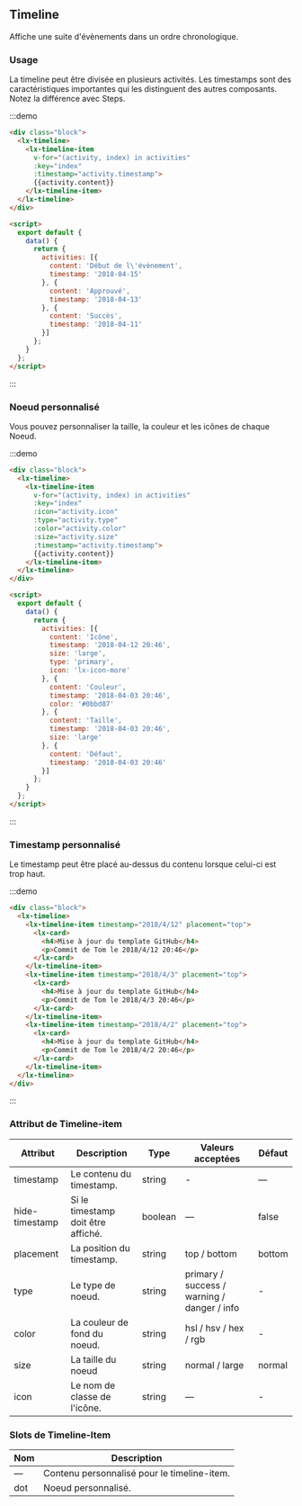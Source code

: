 ## Timeline

Affiche une suite d'évènements dans un ordre chronologique.

### Usage

La timeline peut être divisée en plusieurs activités. Les timestamps sont des caractéristiques importantes qui les distinguent des autres composants. Notez la différence avec Steps.

:::demo
```html
<div class="block">
  <lx-timeline>
    <lx-timeline-item
      v-for="(activity, index) in activities"
      :key="index"
      :timestamp="activity.timestamp">
      {{activity.content}}
    </lx-timeline-item>
  </lx-timeline>
</div>

<script>
  export default {
    data() {
      return {
        activities: [{
          content: 'Début de l\'évènement',
          timestamp: '2018-04-15'
        }, {
          content: 'Approuvé',
          timestamp: '2018-04-13'
        }, {
          content: 'Succès',
          timestamp: '2018-04-11'
        }]
      };
    }
  };
</script>
```
:::

### Noeud personnalisé

Vous pouvez personnaliser la taille, la couleur et les icônes de chaque Noeud.

:::demo
```html
<div class="block">
  <lx-timeline>
    <lx-timeline-item
      v-for="(activity, index) in activities"
      :key="index"
      :icon="activity.icon"
      :type="activity.type"
      :color="activity.color"
      :size="activity.size"
      :timestamp="activity.timestamp">
      {{activity.content}}
    </lx-timeline-item>
  </lx-timeline>
</div>

<script>
  export default {
    data() {
      return {
        activities: [{
          content: 'Icône',
          timestamp: '2018-04-12 20:46',
          size: 'large',
          type: 'primary',
          icon: 'lx-icon-more'
        }, {
          content: 'Couleur',
          timestamp: '2018-04-03 20:46',
          color: '#0bbd87'
        }, {
          content: 'Taille',
          timestamp: '2018-04-03 20:46',
          size: 'large'
        }, {
          content: 'Défaut',
          timestamp: '2018-04-03 20:46'
        }]
      };
    }
  };
</script>
```
:::

### Timestamp personnalisé

Le timestamp peut être placé au-dessus du contenu lorsque celui-ci est trop haut.

:::demo
```html
<div class="block">
  <lx-timeline>
    <lx-timeline-item timestamp="2018/4/12" placement="top">
      <lx-card>
        <h4>Mise à jour du template GitHub</h4>
        <p>Commit de Tom le 2018/4/12 20:46</p>
      </lx-card>
    </lx-timeline-item>
    <lx-timeline-item timestamp="2018/4/3" placement="top">
      <lx-card>
        <h4>Mise à jour du template GitHub</h4>
        <p>Commit de Tom le 2018/4/3 20:46</p>
      </lx-card>
    </lx-timeline-item>
    <lx-timeline-item timestamp="2018/4/2" placement="top">
      <lx-card>
        <h4>Mise à jour du template GitHub</h4>
        <p>Commit de Tom le 2018/4/2 20:46</p>
      </lx-card>
    </lx-timeline-item>
  </lx-timeline>
</div>
```
:::

### Attribut de Timeline-item

| Attribut      | Description    | Type      | Valeurs acceptées | Défaut   |
|---------- |-------- |---------- |-------------  |-------- |
| timestamp     | Le contenu du timestamp. | string  | - | — |
| hide-timestamp  | Si le timestamp doit être affiché. | boolean | — | false |
| placement | La position du timestamp. | string | top / bottom | bottom |
| type | Le type de noeud. | string | primary / success / warning / danger / info | - |
| color | La couleur de fond du noeud. | string | hsl / hsv / hex / rgb | - |
| size | La taille du noeud | string | normal / large | normal |
| icon | Le nom de classe de l'icône. | string | — | - |

### Slots de Timeline-Item

| Nom | Description |
|------|--------|
| — | Contenu personnalisé pour le timeline-item. |
| dot | Noeud personnalisé. |
